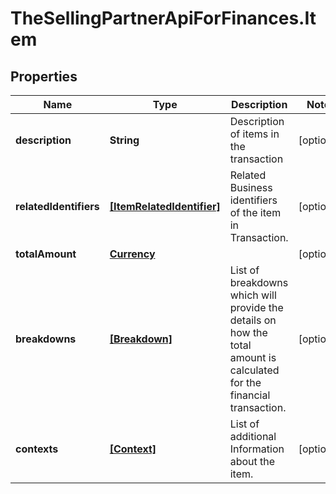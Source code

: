 # TheSellingPartnerApiForFinances.Item

## Properties

Name | Type | Description | Notes
------------ | ------------- | ------------- | -------------
**description** | **String** | Description of items in the transaction | [optional] 
**relatedIdentifiers** | [**[ItemRelatedIdentifier]**](ItemRelatedIdentifier.md) | Related Business identifiers of the item in Transaction. | [optional] 
**totalAmount** | [**Currency**](Currency.md) |  | [optional] 
**breakdowns** | [**[Breakdown]**](Breakdown.md) | List of breakdowns which will provide the details on how the total amount is calculated for the financial transaction. | [optional] 
**contexts** | [**[Context]**](Context.md) | List of additional Information about the item. | [optional] 


